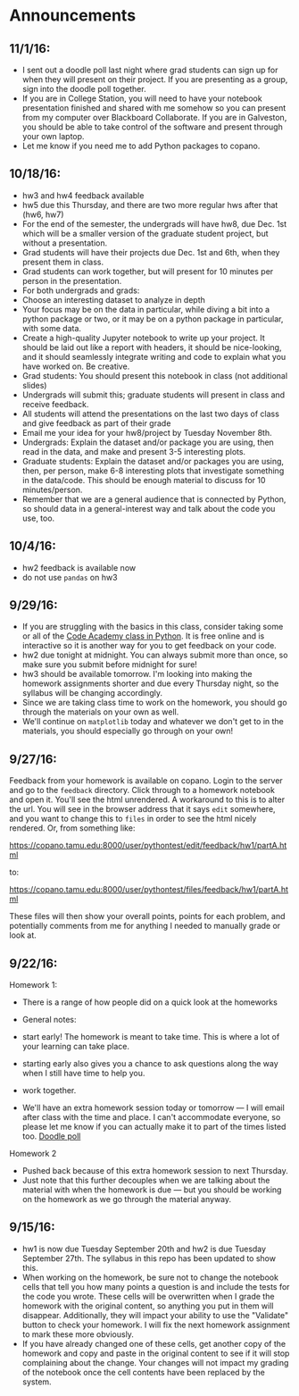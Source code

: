 # Announcements

## 11/1/16:

* I sent out a doodle poll last night where grad students can sign up for when they will present on their project. If you are presenting as a group, sign into the doodle poll together.
* If you are in College Station, you will need to have your notebook presentation finished and shared with me somehow so you can present from my computer over Blackboard Collaborate. If you are in Galveston, you should be able to take control of the software and present through your own laptop.
* Let me know if you need me to add Python packages to copano.


## 10/18/16:

* hw3 and hw4 feedback available
* hw5 due this Thursday, and there are two more regular hws after that (hw6, hw7)
* For the end of the semester, the undergrads will have hw8, due Dec. 1st which will be a smaller version of the graduate student project, but without a presentation.
* Grad students will have their projects due Dec. 1st and 6th, when they present them in class.
 * Grad students can work together, but will present for 10 minutes per person in the presentation.
* For both undergrads and grads:
 * Choose an interesting dataset to analyze in depth
 * Your focus may be on the data in particular, while diving a bit into a python package or two, or it may be on a python package in particular, with some data.
 * Create a high-quality Jupyter notebook to write up your project. It should be laid out like a report with headers, it should be nice-looking, and it should seamlessly integrate writing and code to explain what you have worked on. Be creative.
  * Grad students: You should present this notebook in class (not additional slides)
 * Undergrads will submit this; graduate students will present in class and receive feedback.
 * All students will attend the presentations on the last two days of class and give feedback as part of their grade
 * Email me your idea for your hw8/project by Tuesday November 8th.
 * Undergrads: Explain the dataset and/or package you are using, then read in the data, and make and present 3-5 interesting plots.
 * Graduate students: Explain the dataset and/or packages you are using, then, per person, make 6-8 interesting plots that investigate something in the data/code. This should be enough material to discuss for 10 minutes/person.
 * Remember that we are a general audience that is connected by Python, so should data in a general-interest way and talk about the code you use, too.


## 10/4/16:

* hw2 feedback is available now
* do not use `pandas` on hw3

## 9/29/16:

* If you are struggling with the basics in this class, consider taking some or all of the [Code Academy class in Python](https://www.codecademy.com/learn/learn-python). It is free online and is interactive so it is another way for you to get feedback on your code.
* hw2 due tonight at midnight. You can always submit more than once, so make sure you submit before midnight for sure!
* hw3 should be available tomorrow. I'm looking into making the homework assignments shorter and due every Thursday night, so the syllabus will be changing accordingly.
* Since we are taking class time to work on the homework, you should go through the materials on your own as well.
* We'll continue on `matplotlib` today and whatever we don't get to in the materials, you should especially go through on your own!


## 9/27/16:

Feedback from your homework is available on copano. Login to the server and go to the `feedback` directory. Click through to a homework notebook and open it. You'll see the html unrendered. A workaround to this is to alter the url. You will see in the browser address that it says `edit` somewhere, and you want to change this to `files` in order to see the html nicely rendered. Or, from something like:

https://copano.tamu.edu:8000/user/pythontest/edit/feedback/hw1/partA.html

to:

https://copano.tamu.edu:8000/user/pythontest/files/feedback/hw1/partA.html


These files will then show your overall points, points for each problem, and potentially comments from me for anything I needed to manually grade or look at.


## 9/22/16:

Homework 1:

* There is a range of how people did on a quick look at the homeworks
* General notes:

 * start early! The homework is meant to take time. This is where a lot of your learning can take place.
 * starting early also gives you a chance to ask questions along the way when I still have time to help you.
 * work together.

* We'll have an extra homework session today or tomorrow — I will email after class with the time and place. I can't accommodate everyone, so please let me know if you can actually make it to part of the times listed too. [Doodle poll]( http://doodle.com/poll/ysm6x4by9wpbu4up)


Homework 2

* Pushed back because of this extra homework session to next Thursday.
* Just note that this further decouples when we are talking about the material with when the homework is due — but you should be working on the homework as we go through the material anyway.


## 9/15/16:

* hw1 is now due Tuesday September 20th and hw2 is due Tuesday September 27th. The syllabus in this repo has been updated to show this.
* When working on the homework, be sure not to change the notebook cells that tell you how many points a question is and include the tests for the code you wrote. These cells will be overwritten when I grade the homework with the original content, so anything you put in them will disappear. Additionally, they will impact your ability to use the "Validate" button to check your homework. I will fix the next homework assignment to mark these more obviously.
* If you have already changed one of these cells, get another copy of the homework and copy and paste in the original content to see if it will stop complaining about the change. Your changes will not impact my grading of the notebook once the cell contents have been replaced by the system.
